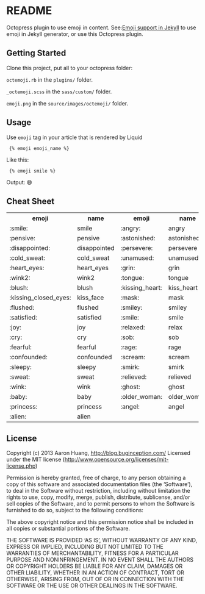 # README #
Octopress plugin to use emoji in content.
See:[Emoji support in Jekyll](http://juandebravo.com/2012/11/17/emoji-support-in-jekyll/) to use emoji in Jekyll generator, or use this Octopress plugin.

## Getting Started #

Clone this project, put all to your octopress folder:

`octemoji.rb` in the `plugins/` folder.

`_octemoji.scss` in the `sass/custom/` folder.

`emoji.png` in the `source/images/octemoji/` folder.

## Usage #

Use `emoji` tag in your article that is rendered by Liquid

```
 {% emoji emoji_name %}
```
Like this:

```
 {% emoji smile %} 
```

Output: :smile:

## Cheat Sheet
<table>
<tr>
<th>emoji</th><th>name</th>
<th>emoji</th><th>name</th>
</tr>
<tr>
<td>:smile:</td><td>smile</td>
<td>:angry:</td><td>angry</td>
</tr>
<tr>
<td>:pensive:</td>
<td>pensive</td>
<td>:astonished:</td>
<td>astonished</td>
</tr>
<tr>
<td>:disappointed:</td>
<td>disappointed</td>
<td>:persevere:</td>
<td>persevere</td>
</tr>
<tr>
<td>:cold_sweat:</td>
<td>cold_sweat</td>
<td>:unamused:</td>
<td>unamused</td>
</tr>
<tr>
<td>:heart_eyes:</td>
<td>heart_eyes</td>
<td>:grin:</td>
<td>grin</td>
</tr>
<tr>
<td>:wink2:</td>
<td>wink2</td>
<td>:tongue:</td>
<td>tongue</td>
</tr>
<tr>
<td>:blush:</td>
<td>blush</td>
<td>:kissing_heart:</td>
<td>kiss_heart</td>
</tr>
<tr>
<td>:kissing_closed_eyes:</td>
<td>kiss_face</td>
<td>:mask:</td>
<td>mask</td>
</tr>
<tr>
<td>:flushed:</td>
<td>flushed</td>
<td>:smiley:</td>
<td>smiley</td>
</tr>
<tr>
<td>:satisfied:</td>
<td>satisfied</td>
<td>:smile:</td>
<td>smile</td>
</tr>
<tr>
<td>:joy:</td>
<td>joy</td>
<td>:relaxed:</td>
<td>relax</td>
</tr>
<tr>
<td>:cry:</td>
<td>cry</td>
<td>:sob:</td>
<td>sob</td>
</tr>
<tr>
<td>:fearful:</td>
<td>fearful</td>
<td>:rage:</td>
<td>rage</td>
</tr>
<tr>
<td>:confounded:</td>
<td>confounded</td>
<td>:scream:</td>
<td>scream</td>
</tr>
<tr>
<td>:sleepy:</td>
<td>sleepy</td>
<td>:smirk:</td>
<td>smirk</td>
</tr>
<tr>
<td>:sweat:</td>
<td>sweat</td>
<td>:relieved:</td>
<td>relieved</td>
</tr>
<tr>
<td>:wink:</td>
<td>wink</td>
<td>:ghost:</td>
<td>ghost</td>
</tr>
<tr>
<td>:baby:</td>
<td>baby</td>
<td>:older_woman:</td>
<td>older_woman</td>
</tr>
<tr>
<td>:princess:</td>
<td>princess</td>
<td>:angel:</td>
<td>angel</td>
</tr>
<tr>
<td>:alien:</td>
<td>alien</td>
<td></td>
<td></td>
</tr>
</table> 

## License #

Copyright (c) 2013 Aaron Huang, http://blog.buginception.com/
Licensed under the MIT license (http://www.opensource.org/licenses/mit-license.php)

Permission is hereby granted, free of charge, to any person obtaining a copy of this software and associated documentation files (the ‘Software’), to deal in the Software without restriction, including without limitation the rights to use, copy, modify, merge, publish, distribute, sublicense, and/or sell copies of the Software, and to permit persons to whom the Software is furnished to do so, subject to the following conditions:

The above copyright notice and this permission notice shall be included in all copies or substantial portions of the Software.

THE SOFTWARE IS PROVIDED ‘AS IS’, WITHOUT WARRANTY OF ANY KIND, EXPRESS OR IMPLIED, INCLUDING BUT NOT LIMITED TO THE WARRANTIES OF MERCHANTABILITY, FITNESS FOR A PARTICULAR PURPOSE AND NONINFRINGEMENT. IN NO EVENT SHALL THE AUTHORS OR COPYRIGHT HOLDERS BE LIABLE FOR ANY CLAIM, DAMAGES OR OTHER LIABILITY, WHETHER IN AN ACTION OF CONTRACT, TORT OR OTHERWISE, ARISING FROM, OUT OF OR IN CONNECTION WITH THE SOFTWARE OR THE USE OR OTHER DEALINGS IN THE SOFTWARE.
